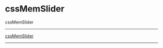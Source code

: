 # cssMemSlider
cssMemSlider
****
[cssMemSlider](https://julasweta.github.io/cssMemSlider/cssMemSlider/index.html)
****
